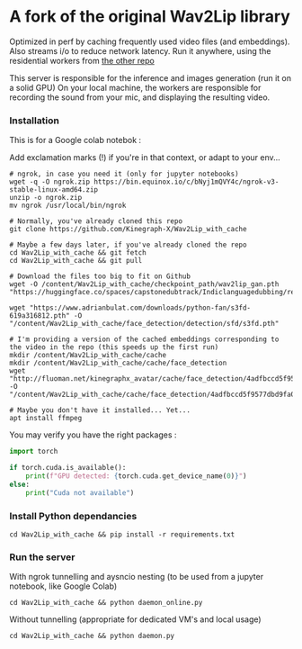 # A fork of the original Wav2Lip library

Optimized in perf by caching frequently used video files (and embeddings).
Also streams i/o to reduce network latency.
Run it anywhere, using the residential workers from [the other repo](https://github.com/Kinegraph-X/Wav2Lip_resident)

This server is responsible for the inference and images generation (run it on a solid GPU)
On your local machine, the workers are responsible for recording the sound from your mic, and displaying the resulting video.

### Installation

This is for a Google colab notebok :

Add exclamation marks (!) if you're in that context, or adapt to your env...

```shell
# ngrok, in case you need it (only for jupyter notebooks)
wget -q -O ngrok.zip https://bin.equinox.io/c/bNyj1mQVY4c/ngrok-v3-stable-linux-amd64.zip
unzip -o ngrok.zip
mv ngrok /usr/local/bin/ngrok

# Normally, you've already cloned this repo
git clone https://github.com/Kinegraph-X/Wav2Lip_with_cache

# Maybe a few days later, if you've already cloned the repo
cd Wav2Lip_with_cache && git fetch
cd Wav2Lip_with_cache && git pull

# Download the files too big to fit on Github
wget -O /content/Wav2Lip_with_cache/checkpoint_path/wav2lip_gan.pth "https://huggingface.co/spaces/capstonedubtrack/Indiclanguagedubbing/resolve/416598a2eefa2f1b02bea859bda45f18208a53cb/wav2lip_gan.pth"

wget "https://www.adrianbulat.com/downloads/python-fan/s3fd-619a316812.pth" -O "/content/Wav2Lip_with_cache/face_detection/detection/sfd/s3fd.pth"

# I'm providing a version of the cached embeddings corresponding to the video in the repo (this speeds up the first run)
mkdir /content/Wav2Lip_with_cache/cache
mkdir /content/Wav2Lip_with_cache/cache/face_detection
wget "http://fluoman.net/kinegraphx_avatar/cache/face_detection/4adfbccd5f9577dbd9fa024cac6fd5fb_face_detection_master.npy" -O "/content/Wav2Lip_with_cache/cache/face_detection/4adfbccd5f9577dbd9fa024cac6fd5fb_face_detection_master.npy"

# Maybe you don't have it installed... Yet...
apt install ffmpeg
```

You may verify you have the right packages :

```python
import torch

if torch.cuda.is_available():
    print(f"GPU detected: {torch.cuda.get_device_name(0)}")
else:
    print("Cuda not available")
```

### Install Python dependancies

```shell
cd Wav2Lip_with_cache && pip install -r requirements.txt
```

### Run the server

With ngrok tunnelling and aysncio nesting (to be used from a jupyter notebook, like Google Colab)

```shell
cd Wav2Lip_with_cache && python daemon_online.py
```

Without tunnelling (appropriate for dedicated VM's and local usage)

```shell
cd Wav2Lip_with_cache && python daemon.py
```